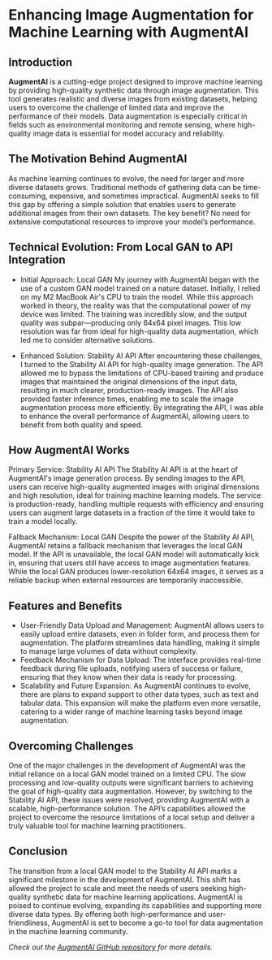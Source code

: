 # Enhancing Image Augmentation for Machine Learning with AugmentAI

## Introduction
**AugmentAI** is a cutting-edge project designed to improve machine learning by providing high-quality synthetic data through image augmentation. This tool generates realistic and diverse images from existing datasets, helping users to overcome the challenge of limited data and improve the performance of their models. Data augmentation is especially critical in fields such as environmental monitoring and remote sensing, where high-quality image data is essential for model accuracy and reliability.

## The Motivation Behind AugmentAI
As machine learning continues to evolve, the need for larger and more diverse datasets grows. Traditional methods of gathering data can be time-consuming, expensive, and sometimes impractical. AugmentAI seeks to fill this gap by offering a simple solution that enables users to generate additional images from their own datasets. The key benefit? No need for extensive computational resources to improve your model’s performance.

## Technical Evolution: From Local GAN to API Integration
- Initial Approach: Local GAN My journey with AugmentAI began with the use of a custom GAN model trained on a nature dataset. Initially, I relied on my M2 MacBook Air's CPU to train the model. While this approach worked in theory, the reality was that the computational power of my device was limited. The training was incredibly slow, and the output quality was subpar—producing only 64x64 pixel images. This low resolution was far from ideal for high-quality data augmentation, which led me to consider alternative solutions.

- Enhanced Solution: Stability AI API After encountering these challenges, I turned to the Stability AI API for high-quality image generation. The API allowed me to bypass the limitations of CPU-based training and produce images that maintained the original dimensions of the input data, resulting in much clearer, production-ready images. The API also provided faster inference times, enabling me to scale the image augmentation process more efficiently. By integrating the API, I was able to enhance the overall performance of AugmentAI, allowing users to benefit from both quality and speed.

## How AugmentAI Works
Primary Service: Stability AI API The Stability AI API is at the heart of AugmentAI's image generation process. By sending images to the API, users can receive high-quality augmented images with original dimensions and high resolution, ideal for training machine learning models. The service is production-ready, handling multiple requests with efficiency and ensuring users can augment large datasets in a fraction of the time it would take to train a model locally.

Fallback Mechanism: Local GAN Despite the power of the Stability AI API, AugmentAI retains a fallback mechanism that leverages the local GAN model. If the API is unavailable, the local GAN model will automatically kick in, ensuring that users still have access to image augmentation features. While the local GAN produces lower-resolution 64x64 images, it serves as a reliable backup when external resources are temporarily inaccessible.

## Features and Benefits
- User-Friendly Data Upload and Management: AugmentAI allows users to easily upload entire datasets, even in folder form, and process them for augmentation. The platform streamlines data handling, making it simple to manage large volumes of data without complexity.
- Feedback Mechanism for Data Upload: The interface provides real-time feedback during file uploads, notifying users of success or failure, ensuring that they know when their data is ready for processing.
- Scalability and Future Expansion: As AugmentAI continues to evolve, there are plans to expand support to other data types, such as text and tabular data. This expansion will make the platform even more versatile, catering to a wider range of machine learning tasks beyond image augmentation.

## Overcoming Challenges
One of the major challenges in the development of AugmentAI was the initial reliance on a local GAN model trained on a limited CPU. The slow processing and low-quality outputs were significant barriers to achieving the goal of high-quality data augmentation. However, by switching to the Stability AI API, these issues were resolved, providing AugmentAI with a scalable, high-performance solution. The API’s capabilities allowed the project to overcome the resource limitations of a local setup and deliver a truly valuable tool for machine learning practitioners.
  
## Conclusion
The transition from a local GAN model to the Stability AI API marks a significant milestone in the development of AugmentAI. This shift has allowed the project to scale and meet the needs of users seeking high-quality synthetic data for machine learning applications. AugmentAI is poised to continue evolving, expanding its capabilities and supporting more diverse data types. By offering both high-performance and user-friendliness, AugmentAI is set to become a go-to tool for data augmentation in the machine learning community.

*Check out the [AugmentAI GitHub repository](https://github.com/nhvn/data-aug) for more details.*
